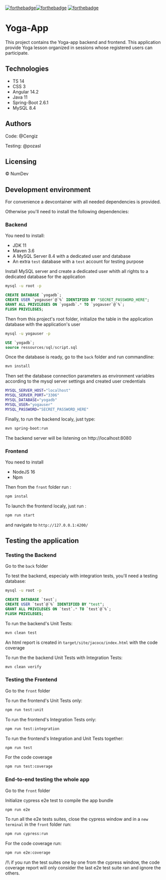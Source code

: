 [![forthebadge](https://forthebadge.com/images/badges/made-with-typescript.svg)](https://forthebadge.com)[![forthebadge](https://forthebadge.com/images/badges/made-with-java.svg)](https://forthebadge.com)  [![forthebadge](https://forthebadge.com/images/badges/uses-css.svg)](https://forthebadge.com)

# Yoga-App

This project contains the Yoga-app backend and frontend.
This application provide Yoga lesson organized in sessions whose registered users can participate.

## Technologies
- TS 14
- CSS 3
- Angular 14.2
- Java 11
- Spring-Boot 2.6.1
- MySQL 8.4

## Authors

Code: @Cengiz

Testing: @pozasl

## Licensing

&copy; NumDev

## Development environment

For convenience a devcontainer with all needed dependencies is provided.

Otherwise you'll need to install the following dependencies:

### Backend

You need to install:
- JDK 11
- Maven 3.6
- A MySQL Server 8.4 with a dedicated user and database
- An extra `test` database with a `test` account for testing purpose

Install MySQL server and create a dedicated user whith all rights to a dedicated database for the application

```bash
mysql -u root -p
```

```sql
CREATE DATABASE `yogadb`;
CREATE USER `yogauser`@`%` IDENTIFIED BY "SECRET_PASSWORD_HERE";
GRANT ALL PRIVILEGES ON `yogadb`.* TO `yogauser`@`%`;
FLUSH PRIVILEGES;
```

Then from this project's root folder, initialize the table in the application database with the application's user

```bash
mysql -u yogauser -p
```

```sql
USE `yogadb`;
source ressources/sql/script.sql
```

Once the database is ready, go to the `back` folder and run commandline:
```bash
mvn install
```

Then set the database connection parameters as environment variables according to the mysql server settings and created user credentials

```bash
MYSQL_SERVER_HOST="localhost"
MYSQL_SERVER_PORT="3306"
MYSQL_DATABASE="yogadb"
MYSQL_USER="yogauser"
MYSQL_PASSWORD="SECRET_PASSWORD_HERE"
```

Finally, to run the backend localy, just type:
 ```bash
mvn spring-boot:run
```

The backend server will be listening on http://localhost:8080

### Frontend
You need to install
- NodeJS 16
- Npm

Then from the `front` folder run :

```bash
npm instal
```

To launch the frontend localy, just run :

```bash
npm run start
```
and navigate to `http://127.0.0.1:4200/`

## Testing the application

### Testing the Backend

Go to the `back` folder

To test the backend, especialy with integration tests, you'll need a testing database:
```bash
mysql -u root -p
```

```sql
CREATE DATABASE `test`;
CREATE USER `test`@`%` IDENTIFIED BY "test";
GRANT ALL PRIVILEGES ON `test`.* TO `test`@`%`;
FLUSH PRIVILEGES;
```

To run the backend's Unit Tests:
```bash
mvn clean test
```

An html report is created in `target/site/jacoco/index.html` with the code coverage

To run the the backend Unit Tests with Integration Tests:
```bash
mvn clean verify
```
### Testing the Frontend

Go to the `front` folder

To run the frontend's Unit Tests only:

```bash
npm run test:unit
```

To run the frontend's Integration Tests only:
```bash
npm run test:integration
```

To run the frontend's Integration and Unit Tests together:
```bash
npm run test
```

For the code coverage
```bash
npm run test:coverage
```
### End-to-end testing the whole app

Go to the `front` folder

Initialize cypress e2e test to compile the app bundle

```bash
npm run e2e
```

To run all the e2e tests suites, close the cypress window and in a `new terminal` in the `front` folder run:
```bash
npm run cypress:run
```

For the code coverage run:
```bash
npm run e2e:coverage
```

/!\ if you run the test suites one by one from the cypress window, the code coverage report will only consider the last e2e test suite ran and ignore the others.









